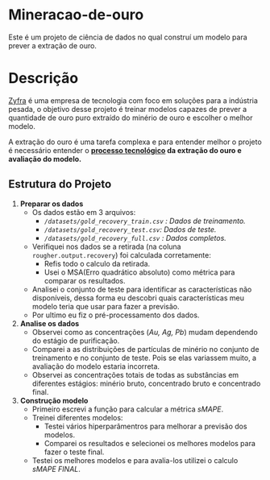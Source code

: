 # Mineracao-de-ouro
Este é um projeto de ciência de dados no qual construí um modelo para prever a extração de ouro.

# Descrição

[Zyfra](https://www.zyfra.com/industries/industrial-artificial-intelligence-lab/) é uma empresa de tecnologia com foco em soluções para a indústria pesada, o objetivo desse projeto é treinar modelos  capazes de prever a quantidade de ouro puro extraído do minério de ouro e escolher o melhor modelo.

A extração do ouro é uma tarefa complexa e para entender melhor o projeto é necessário entender o **[processo tecnológico](https://www.notion.so/Processo-Tecnol-gico-9f0537642fc84758a7d8d814acf3b716?pvs=21) da extração do ouro e avaliação do modelo.** 

## Estrutura do Projeto

1. **Preparar os dados**
    - Os dados estão em 3 arquivos:
        - *`/datasets/gold_recovery_train.csv` : Dados de treinamento.*
        - *`/datasets/gold_recovery_test.csv`: Dados de teste.*
        - *`/datasets/gold_recovery_full.csv` : Dados completos.*
    - Verifiquei nos dados  se a retirada (na coluna `rougher.output.recovery`) foi calculada corretamente:
        - Refis todo o calculo da retirada.
        - Usei o MSA(Erro quadrático absoluto) como métrica para comparar os resultados.
    - Analisei o conjunto de teste para identificar as características não disponíveis, dessa forma eu descobri quais características meu modelo teria que usar para fazer a previsão.
    - Por ultimo eu fiz o pré-processamento dos dados.
2. **Analise os dados**
    - Observei como as concentrações (*Au, Ag, Pb*) mudam dependendo do estágio de purificação.
    - Comparei a as distribuições de partículas de minério no conjunto de treinamento e no conjunto de teste. Pois se elas variassem muito, a avaliação do modelo estaria incorreta.
    - Observei as concentrações totais de todas as substâncias em diferentes estágios: minério bruto, concentrado bruto e concentrado final.
3. **Construção modelo**
    - Primeiro escrevi a função para calcular a métrica *sMAPE*.
    - Treinei diferentes modelos:
        - Testei vários hiperparâmentros para melhorar a previsão dos modelos.
        - Comparei os resultados e selecionei os melhores modelos para fazer o teste final.
    - Testei os melhores modelos e para avalia-los utilizei o  calculo *sMAPE FINAL*.
